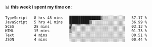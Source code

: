 📊 **this week i spent my time on:**
<!--START_SECTION:waka-->

```text
TypeScript   8 hrs 48 mins   ██████████████▒░░░░░░░░░░   57.17 %
JavaScript   5 hrs 41 mins   █████████▒░░░░░░░░░░░░░░░   36.99 %
SCSS         28 mins         ▓░░░░░░░░░░░░░░░░░░░░░░░░   03.13 %
HTML         15 mins         ▒░░░░░░░░░░░░░░░░░░░░░░░░   01.73 %
Text         4 mins          ░░░░░░░░░░░░░░░░░░░░░░░░░   00.51 %
JSON         4 mins          ░░░░░░░░░░░░░░░░░░░░░░░░░   00.44 %
```

<!--END_SECTION:waka-->
